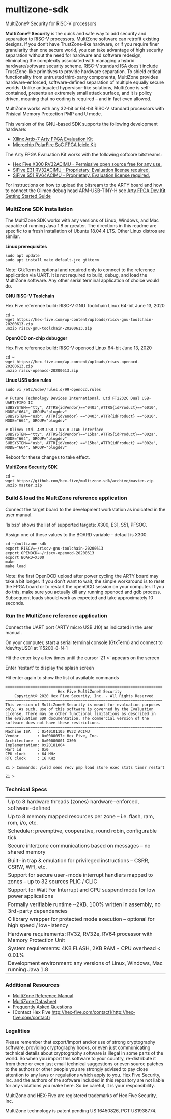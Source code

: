 # multizone-sdk
MultiZone® Security for RISC-V processors

**MultiZone® Security** is the quick and safe way to add security and separation to RISC-V processors. MultiZone software can retrofit existing designs. If you don’t have TrustZone-like hardware, or if you require finer granularity than one secure world, you can take advantage of high security separation without the need for hardware and software redesign, eliminating the complexity associated with managing a hybrid hardware/software security scheme. RISC-V standard ISA does't include TrustZone-like primitives to provide hardware separation. To shield critical functionality from untrusted third-party components, MultiZone provides hardware-enforced, software-defined separation of multiple equally secure worlds. Unlike antiquated hypervisor-like solutions, MultiZone is self-contained, presents an extremely small attack surface, and it is policy driven, meaning that no coding is required – and in fact even allowed.

MultiZone works with any 32-bit or 64-bit RISC-V standard processors  with Phisical Memory Protection PMP and U mode.

This version of the GNU-based SDK supports the following development hardware:

- [Xilinx Artix-7 Arty FPGA Evaluation Kit](https://www.xilinx.com/products/boards-and-kits/arty.html)
- [Microchip PolarFire SoC FPGA Icicle Kit](https://www.microsemi.com/existing-parts/parts/152514)

The Arty FPGA Evaluation Kit works with the following softcore bitstreams:

- [Hex Five X300 RV32ACIMU - Permissive open source free for any use.](https://github.com/hex-five/multizone-fpga)
- [SiFive E31 RV32ACIMU - Proprietary. Evaluation license required.](https://www.sifive.com/cores/e31)
- [SiFive S51 RV64ACIMU - Proprietary. Evaluation license required.](https://www.sifive.com/cores/s51)

For instructions on how to upload the bitsream to the ARTY board and how to connect the Olimex debug head ARM-USB-TINY-H see [Arty FPGA Dev Kit Getting Started Guide](https://sifive.cdn.prismic.io/sifive%2Fed96de35-065f-474c-a432-9f6a364af9c8_sifive-e310-arty-gettingstarted-v1.0.6.pdf)


### MultiZone SDK Installation ###

The MultiZone SDK works with any versions of Linux, Windows, and Mac capable of running Java 1.8 or greater. The directions in this readme are specific to a fresh installation of Ubuntu 18.04.4 LTS. Other Linux distros are similar.

**Linux prerequisites**

```
sudo apt update
sudo apt install make default-jre gtkterm
```
Note: GtkTerm is optional and required only to connect to the reference application via UART. It is not required to build, debug, and load the MultiZone software. Any other serial terminal application of choice would do.

**GNU RISC-V Toolchain**

Hex Five reference build: RISC-V GNU Toolchain Linux 64-bit June 13, 2020
```
cd ~
wget https://hex-five.com/wp-content/uploads/riscv-gnu-toolchain-20200613.zip
unzip riscv-gnu-toolchain-20200613.zip
```

**OpenOCD on-chip debugger**

Hex Five reference build: RISC-V openocd Linux 64-bit June 13, 2020
```
cd ~
wget https://hex-five.com/wp-content/uploads/riscv-openocd-20200613.zip
unzip riscv-openocd-20200613.zip
```

**Linux USB udev rules**

```
sudo vi /etc/udev/rules.d/99-openocd.rules

# Future Technology Devices International, Ltd FT2232C Dual USB-UART/FIFO IC
SUBSYSTEM=="tty", ATTRS{idVendor}=="0403",ATTRS{idProduct}=="6010", MODE="664", GROUP="plugdev"
SUBSYSTEM=="usb", ATTR{idVendor} =="0403",ATTR{idProduct} =="6010", MODE="664", GROUP="plugdev"

# Olimex Ltd. ARM-USB-TINY-H JTAG interface
SUBSYSTEM=="tty", ATTRS{idVendor}=="15ba",ATTRS{idProduct}=="002a", MODE="664", GROUP="plugdev"
SUBSYSTEM=="usb", ATTR{idVendor} =="15ba",ATTR{idProduct} =="002a", MODE="664", GROUP="plugdev"
```
Reboot for these changes to take effect.

**MultiZone Security SDK**

```
cd ~
wget https://github.com/hex-five/multizone-sdk/archive/master.zip
unzip master.zip
```

### Build & load the MultiZone reference application ###

Connect the target board to the development workstation as indicated in the user manual.

'ls bsp' shows the list of supported targets: X300, E31, S51, PFSOC.

Assign one of these values to the BOARD variable - default is X300.

```
cd ~/multizone-sdk
export RISCV=~/riscv-gnu-toolchain-20200613
export OPENOCD=~/riscv-openocd-20200613
export BOARD=X300
make 
make load
```
Note: the first OpenOCD upload after power cycling the ARTY board may take a bit longer. If you don't want to wait, the simple workaround is to reset the FPGA board or to restart the openOCD session on your computer. If you do this, make sure you actually kill any running openocd and gdb process. Subsequent loads should work as expected and take approximately 10 seconds.


### Run the MultiZone reference application ###

Connect the UART port (ARTY micro USB J10) as indicated in the user manual.

On your computer, start a serial terminal console (GtkTerm) and connect to /dev/ttyUSB1 at 115200-8-N-1

Hit the enter key a few times until the cursor 'Z1 >' appears on the screen

Enter 'restart' to display the splash screen

Hit enter again to show the list of available commands

```
=====================================================================
                       Hex Five MultiZone® Security                    
    Copyright© 2020 Hex Five Security, Inc. - All Rights Reserved    
=====================================================================
This version of MultiZone® Security is meant for evaluation purposes 
only. As such, use of this software is governed by the Evaluation    
License. There may be other functional limitations as described in   
the evaluation SDK documentation. The commercial version of the      
software does not have these restrictions.                           
=====================================================================
Machine ISA   : 0x40101105 RV32 ACIMU 
Vendor        : 0x0000057c Hex Five, Inc. 
Architecture  : 0x00000001 X300 
Implementation: 0x20181004 
Hart id       : 0x0 
CPU clock     : 64 MHz 
RTC clock     : 16 KHz 

Z1 > Commands: yield send recv pmp load store exec stats timer restart 

Z1 > 
```

### Technical Specs ###
| |
|---|
| Up to 8 hardware threads (zones) hardware-enforced, software-defined |
| Up to 8 memory mapped resources per zone – i.e. flash, ram, rom, i/o, etc. |
| Scheduler: preemptive, cooperative, round robin, configurable tick |
| Secure interzone communications based on messages – no shared memory |
| Built-in trap & emulation for privileged instructions – CSRR, CSRW, WFI, etc. |
| Support for secure user-mode interrupt handlers mapped to zones – up to 32 sources PLIC / CLIC|
| Support for Wait For Interrupt and CPU suspend mode for low power applications |
| Formally verifiable runtime ~2KB, 100% written in assembly, no 3rd-party dependencies |
| C library wrapper for protected mode execution – optional for high speed / low-latency |
| Hardware requirements: RV32, RV32e, RV64 processor with Memory Protection Unit | 
| System requirements: 4KB FLASH, 2KB RAM - CPU overhead < 0.01% | 
| Development environment: any versions of Linux, Windows, Mac running Java 1.8 |


### Additional Resources ###

- [MultiZone Reference Manual](http://github.com/hex-five/multizone-sdk/blob/master/manual.pdf)
- [MultiZone Datasheet](https://hex-five.com/wp-content/uploads/2020/01/multizone-datasheet-20200109.pdf)
- [Frequently Asked Questions](http://hex-five.com/faq/)
- [Contact Hex Five http://hex-five.com/contact](http://hex-five.com/contact)


### Legalities ###

Please remember that export/import and/or use of strong cryptography software, providing cryptography hooks, or even just communicating technical details about cryptography software is illegal in some parts of the world. So when you import this software to your country, re-distribute it from there or even just email technical suggestions or even source patches to the authors or other people you are strongly advised to pay close attention to any laws or regulations which apply to you. Hex Five Security, Inc. and the authors of the software included in this repository are not liable for any violations you make here. So be careful, it is your responsibility.

MultiZone and HEX-Five are registered trademarks of Hex Five Security, Inc.

MultiZone technology is patent pending US 16450826, PCT US1938774.



